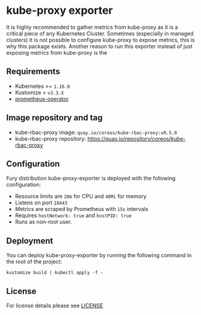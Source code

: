 # kube-proxy exporter

It is highly recommended to gather metrics from kube-proxy as it is a critical piece of any Kubernetes Cluster.
Sometimes (especially in managed clusters) it is not possible to configure kube-proxy to expose metrics, this is why
this package exists. Another reason to run this exporter instead of just exposing metrics from kube-proxy is the


## Requirements

- Kubernetes >= `1.16.0`
- Kustomize = `v3.3.X`
- [prometheus-operator](../prometheus-operator)


## Image repository and tag

- kube-rbac-proxy image: `quay.io/coreos/kube-rbac-proxy:v0.5.0`
- kube-rbac-proxy repository:
  <https://quay.io/repository/coreos/kube-rbac-proxy>


## Configuration

Fury distribution kube-proxy-exporter is deployed with the following configuration:

- Resource limits are `20m` for CPU and `40Mi` for memory
- Listens on port `18443`
- Metrics are scraped by Prometheus with `15s` intervals
- Requires `hostNetwork: true` and `hostPID: true`
- Runs as non-root user.


## Deployment

You can deploy kube-proxy-exporter by running the following command in the root of
the project:

```shell
kustomize build | kubectl apply -f -
```


## License

For license details please see [LICENSE](../../LICENSE)
